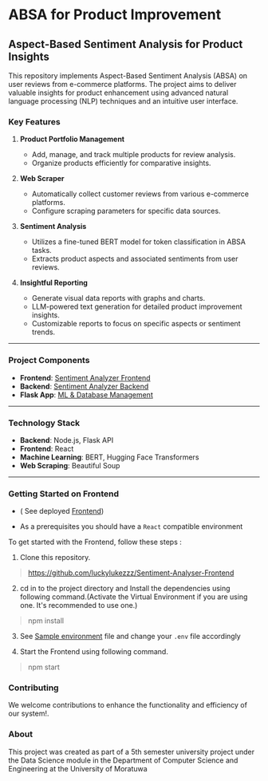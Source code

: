 # ABSA for Product Improvement

## Aspect-Based Sentiment Analysis for Product Insights

This repository implements Aspect-Based Sentiment Analysis (ABSA) on user reviews from e-commerce platforms. The project aims to deliver valuable insights for product enhancement using advanced natural language processing (NLP) techniques and an intuitive user interface.

### Key Features

1. **Product Portfolio Management**
   - Add, manage, and track multiple products for review analysis.
   - Organize products efficiently for comparative insights.

2. **Web Scraper**
   - Automatically collect customer reviews from various e-commerce platforms.
   - Configure scraping parameters for specific data sources.

3. **Sentiment Analysis**
   - Utilizes a fine-tuned BERT model for token classification in ABSA tasks.
   - Extracts product aspects and associated sentiments from user reviews.

4. **Insightful Reporting**
   - Generate visual data reports with graphs and charts.
   - LLM-powered text generation for detailed product improvement insights.
   - Customizable reports to focus on specific aspects or sentiment trends.

---

### Project Components

- **Frontend**: [Sentiment Analyzer Frontend](https://github.com/luckylukezzz/Sentiment-Analyser-Frontend)
- **Backend**: [Sentiment Analyzer Backend](https://github.com/luckylukezzz/Sentiment-Analyser-Backend)
- **Flask App**: [ML & Database Management](https://github.com/luckylukezzz/Sentiment-Analysier-flaskapp)

---

### Technology Stack

- **Backend**: Node.js, Flask API
- **Frontend**: React
- **Machine Learning**: BERT, Hugging Face Transformers
- **Web Scraping**: Beautiful Soup

---

### Getting Started on Frontend

- ( See deployed [Frontend](https://analytica-ten.vercel.app/))

- As a prerequisites you should have a `React` compatible environment

To get started with the Frontend, follow these steps :

1. Clone this repository.
> https://github.com/luckylukezzz/Sentiment-Analyser-Frontend

2. cd in to the project directory and Install the dependencies using following command.(Activate the Virtual Environment if you are using one. It's recommended to use one.)
> npm install

3. See [Sample environment](https://github.com/luckylukezzz/Sentiment-Analyser-Frontend/blob/main/.env_sample) file and change your `.env` file accordingly

4. Start the Frontend using following command.
> npm start

### Contributing

We welcome contributions to enhance the functionality and efficiency of our system!.

### About

This project was created as part of a 5th semester university project under the
Data Science module in the Department of Computer Science and Engineering at the University of Moratuwa